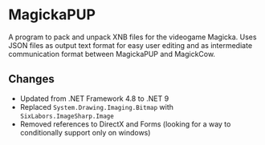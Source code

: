 # MagickaPUP

A program to pack and unpack XNB files for the videogame Magicka. Uses JSON files as output text format for easy user editing and as intermediate communication format between MagickaPUP and MagickCow.

## Changes

- Updated from .NET Framework 4.8 to .NET 9
- Replaced `System.Drawing.Imaging.Bitmap` with `SixLabors.ImageSharp.Image`
- Removed references to DirectX and Forms (looking for a way to conditionally support only on windows)
